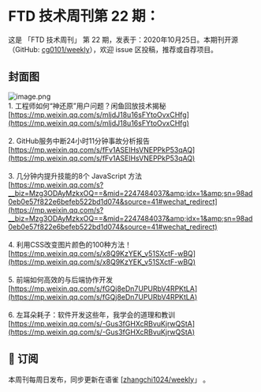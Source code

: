 # FTD 技术周刊第 22 期：
这是 「FTD 技术周刊」 第 22 期，发表于：2020年10月25日。本期刊开源（GitHub: [cg0101/weekly](https://github.com/cg0101/weekly)），欢迎 issue 区投稿，推荐或自荐项目。
## 封面图
![image.png](https://cdn.nlark.com/yuque/0/2020/png/132503/1605585310459-1f50f30c-67f6-4264-b6f8-736d34b29bfd.png#height=732&id=U4Xjh&margin=%5Bobject%20Object%5D&name=image.png&originHeight=732&originWidth=1080&originalType=binary&size=1964966&status=done&style=none&width=1080)<br />1. 工程师如何“神还原”用户问题？闲鱼回放技术揭秘<br />[https://mp.weixin.qq.com/s/mljdJ18u16sFYtoOvxCHfg](https://mp.weixin.qq.com/s/mljdJ18u16sFYtoOvxCHfg)<br />
<br />2. GitHub服务中断24小时11分钟事故分析报告<br />[https://mp.weixin.qq.com/s/fFv1ASElHsVNEPPkP53qAQ](https://mp.weixin.qq.com/s/fFv1ASElHsVNEPPkP53qAQ)<br />
<br />3. 几分钟内提升技能的8个 JavaScript 方法<br />[https://mp.weixin.qq.com/s?__biz=Mzg3ODAyMzkxOQ==&mid=2247484037&amp;idx=1&amp;sn=98ad0eb0e57f822e6befeb522bd1d074&source=41#wechat_redirect](https://mp.weixin.qq.com/s?__biz=Mzg3ODAyMzkxOQ==&mid=2247484037&amp;idx=1&amp;sn=98ad0eb0e57f822e6befeb522bd1d074&source=41#wechat_redirect)<br />
<br />4. 利用CSS改变图片颜色的100种方法！<br />[https://mp.weixin.qq.com/s/x8Q9KzYEK_v51SXctF-wBQ](https://mp.weixin.qq.com/s/x8Q9KzYEK_v51SXctF-wBQ)<br />
<br />5. 前端如何高效的与后端协作开发<br />[https://mp.weixin.qq.com/s/fGQj8eDn7UPURbV4RPKtLA](https://mp.weixin.qq.com/s/fGQj8eDn7UPURbV4RPKtLA)<br />
<br />6. 左耳朵耗子：软件开发这些年，我学会的道理和教训<br />[https://mp.weixin.qq.com/s/-Gus3fGHXcRBvuKjrwQStA](https://mp.weixin.qq.com/s/-Gus3fGHXcRBvuKjrwQStA)



## 📅 订阅
本周刊每周日发布，同步更新在语雀 [[zhangchi1024/weekly](https://www.yuque.com/zhangchi1024/weekly)」 。